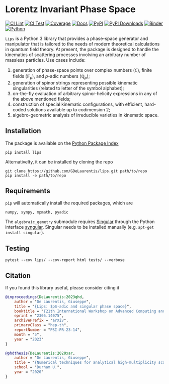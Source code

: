 # Lorentz Invariant Phase Space

[![CI Lint](https://github.com/GDeLaurentis/lips-dev/actions/workflows/ci_lint.yml/badge.svg)](https://github.com/GDeLaurentis/lips-dev/actions/workflows/ci_lint.yml)
[![CI Test](https://github.com/GDeLaurentis/lips-dev/actions/workflows/ci_test.yml/badge.svg)](https://github.com/GDeLaurentis/lips-dev/actions/workflows/ci_test.yml)
[![Coverage](https://img.shields.io/badge/Coverage-81%25-greenyellow?labelColor=2a2f35)](https://github.com/GDeLaurentis/lips-dev/actions)
[![Docs](https://github.com/GDeLaurentis/lips/actions/workflows/cd_docs.yml/badge.svg?label=Docs)](https://gdelaurentis.github.io/lips/)
[![PyPI](https://img.shields.io/pypi/v/lips?label=PyPI)](https://pypi.org/project/lips/)
[![PyPI Downloads](https://img.shields.io/pypi/dm/lips.svg?label=PyPI%20downloads)](https://pypi.org/project/lips/)
[![Binder](https://mybinder.org/badge_logo.svg)](https://mybinder.org/v2/gh/GDeLaurentis/lips/HEAD)
[![Python](https://img.shields.io/pypi/pyversions/lips?label=Python)](https://pypi.org/project/lips/)


`Lips` is a Python 3 library that provides a phase-space generator and manipulator that is tailored to the needs of modern theoretical calculations in quantum field theory. At present, the package is designed to handle the kinematics of scattering processes involving an arbitrary number of massless particles. Use cases include: 
    
1) generation of phase-space points over complex numbers ($\mathbb{C}$), finite fields ($\mathbb{F}_p$), and $p$-adic numbers ($\mathbb{Q}_p$);
2) generation of spinor strings representing possible kinematic singularities (related to letter of the symbol alphabet);
3) on-the-fly evaluation of arbitrary spinor-helicity expressions in any of the above mentioned fields;
4) construction of special kinematic configurations, with efficient, hard-coded solutions available up to codimension 2;
5) algebro-geometric analysis of irreducible varieties in kinematic space.

## Installation
The package is available on the [Python Package Index](https://pypi.org/project/lips/)
```console
pip install lips
```
Alternativelty, it can be installed by cloning the repo
```console
git clone https://github.com/GDeLaurentis/lips.git path/to/repo
pip install -e path/to/repo
```

## Requirements
`pip` will automatically install the required packages, which are
```
numpy, sympy, mpmath, pyadic
```
The `algebraic_gemetry` submodule requires [Singular](https://www.singular.uni-kl.de/) through the Python interface [syngular](https://github.com/GDeLaurentis/syngular). Singular needs to be installed manually (e.g. `apt-get install singular`).

## Testing

```
pytest --cov lips/ --cov-report html tests/ --verbose
```


## Citation

If you found this library useful, please consider citing it


```bibtex
@inproceedings{DeLaurentis:2023qhd,
    author = "De Laurentis, Giuseppe",
    title = "{Lips: $p$-adic and singular phase space}",
    booktitle = "{21th International Workshop on Advanced Computing and Analysis Techniques in Physics Research}: {AI meets Reality}",
    eprint = "2305.14075",
    archivePrefix = "arXiv",
    primaryClass = "hep-th",
    reportNumber = "PSI-PR-23-14",
    month = "5",
    year = "2023"
}

@phdthesis{DeLaurentis:2020xar,
    author = "De Laurentis, Giuseppe",
    title = "{Numerical techniques for analytical high-multiplicity scattering amplitudes}",
    school = "Durham U.",
    year = "2020"
}
```

